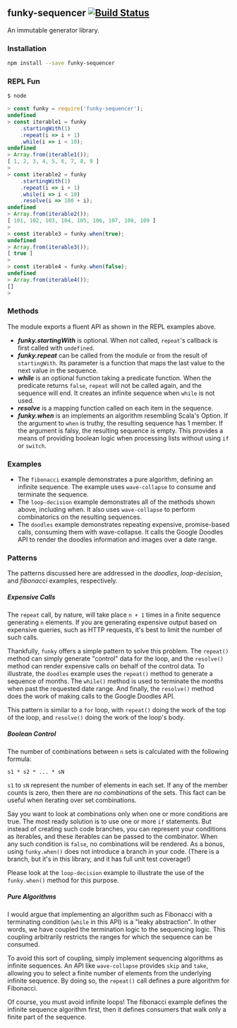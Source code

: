 ## funky-sequencer  [![Build Status](https://travis-ci.org/csgrimes1/funky-sequencer.svg?branch=master)](https://travis-ci.org/csgrimes1/funky-sequencer.svg?branch=master)

An immutable generator library.

### Installation

```bash
npm install --save funky-sequencer
```

### REPL Fun

```javascript 1.6
$ node

> const funky = require('funky-sequencer');
undefined
> const iterable1 = funky
    .startingWith(1)
    .repeat(i => i + 1)
    .while(i => i < 10);
undefined
> Array.from(iterable1());
[ 1, 2, 3, 4, 5, 6, 7, 8, 9 ]
>
> const iterable2 = funky
    .startingWith(1)
    .repeat(i => i + 1)
    .while(i => i < 10)
    .resolve(i => 100 + i);
undefined
> Array.from(iterable2());
[ 101, 102, 103, 104, 105, 106, 107, 108, 109 ]
>
> const iterable3 = funky.when(true);
undefined
> Array.from(iterable3());
[ true ]
>
> const iterable4 = funky.when(false);
undefined
> Array.from(iterable4());
[]
> 
```

### Methods

The module exports a fluent API as shown in the REPL
examples above.

* **_funky.startingWith_** is optional. When not called,
`repeat`'s callback is first called with `undefined`.
* _**funky.repeat**_ can be called from the module or
from the result of `startingWith`. Its parameter is a function
that maps the last value to the next value in the sequence.
* **_while_** is an optional function taking a predicate
function. When the predicate returns `false`, `repeat` will
not be called again, and the sequence will end. It creates
an infinite sequence when `while` is not used.
* _**resolve**_ is a mapping function called on each item
in the sequence.
* _**funky.when**_ is an implements an algorithm resembling Scala's
Option. If the argument to `when` is truthy, the resulting sequence has
1 member. If the argument is falsy, the resulting sequence is empty.
This provides a means of providing boolean logic when processing
lists without using `if` or `switch`.

### Examples
* The `fibonacci` example demonstrates a pure algorithm, defining
an infinite sequence. The example uses `wave-collapse` to consume
and terminate the sequence.
* The `loop-decision` example demonstrates all of the methods
shown above, including when. It also uses `wave-collapse` to
perform combinatorics on the resulting sequences.
* The `doodles` example demonstrates repeating expensive, 
promise-based calls, consuming them with wave-collapse. It calls
the Google Doodles API to render the doodles information and
images over a date range.

### Patterns

The patterns discussed here are addressed in the *doodles*,
*loop-decision*, and *fibonacci* examples, respectively.

##### Expensive Calls

The `repeat` call, by nature, will take place `n + 1` times in a
finite sequence generating `n` elements. If you are generating
expensive output based on expensive queries, such as HTTP requests,
it's best to limit the number of such calls. 

Thankfully, `funky` offers a simple pattern to solve this problem.
The `repeat()` method can simply generate "control" data for the
loop, and the `resolve()` method can render expensive calls on
behalf of the control data. To illustrate, the `doodles` example
uses the `repeat()` method to generate a sequence of months. The
`while()` method is used to terminate the months when past the
requested date range. And finally, the `resolve()` method does the
work of making calls to the Google Doodles API.

This pattern is similar to a `for` loop, with `repeat()` doing the
work of the top of the loop, and `resolve()` doing the work of the
loop's body.

##### Boolean Control

The number of combinations between `n` sets is calculated with the
following formula:

```
s1 * s2 * ... * sN
```

`s1` to `sN` represent the number of elements in each set. If
any of the member counts is zero, then there are *no combinations*
of the sets. This fact can be useful when iterating over set
combinations.

Say you want to look at combinations only when
one or more conditions are true. The most ready solution is to use
one or more `if` statements. But instead of creating such code branches,
you can represent your conditions as iterables, and these
iterables can be passed to the combinator. When any such condition
is `false`, no combinations will be rendered. As a bonus, using
`funky.when()` does not introduce a branch in your code. (There is
a branch, but it's in this library, and it has full unit test
coverage!)

Please look at the `loop-decision` example to illustrate the use
of the `funky.when()` method for this purpose.

##### Pure Algorithms

I would argue that implementing an algorithm such as Fibonacci
with a terminating condition (`while` in this API) is a "leaky
abstraction". In other words, we have coupled the termination
logic to the sequencing logic. This coupling arbitrarily
restricts the ranges for which the sequence can be consumed.

To avoid this sort of coupling, simply implement sequencing
algorithms as infinite sequences. An API like `wave-collapse`
provides `skip` and `take`, allowing you to select a finite
number of elements from the underlying infinite sequence. By
doing so, the `repeat()` call defines a pure algorithm for
Fibonacci.

Of course, you must avoid infinite loops! The fibonacci example
defines the infinite sequence algorithm first, then it defines
consumers that walk only a finite part of the sequence.
